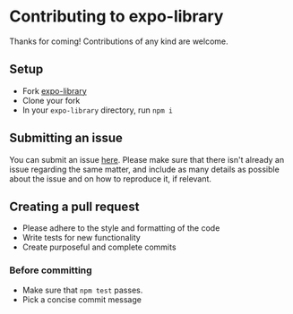 # Contributing to expo-library

Thanks for coming! Contributions of any kind are welcome.

## Setup

- Fork [expo-library](https://github.com/nomi9995/expo-library)
- Clone your fork
- In your `expo-library` directory, run `npm i`

## Submitting an issue

You can submit an issue [here](https://github.com/nomi9995/expo-library/issues).
Please make sure that there isn't already an issue regarding the same matter,
and include as many details as possible about the issue and on how to reproduce it, if relevant.

## Creating a pull request

- Please adhere to the style and formatting of the code
- Write tests for new functionality
- Create purposeful and complete commits

### Before committing

- Make sure that `npm test` passes.
- Pick a concise commit message
